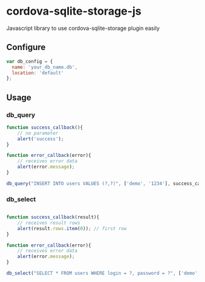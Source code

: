 # cordova-sqlite-storage-js

Javascript library to use cordova-sqlite-storage plugin easily

## Configure

```javascript
var db_config = {
  name: 'your_db_name.db',
  location: 'default'
};
```

## Usage

### db_query
```javascript
function success_callback(){
    // no parameter
    alert('success');
}

function error_callback(error){
    // receives error data
    alert(error.message);
}

db_query("INSERT INTO users VALUES (?,?)", ['demo', '1234'], success_callback, error_callback);
```

### db_select
```javascript

function success_callback(result){
    // receives result rows
    alert(result.rows.item(0)); // first row
}

function error_callback(error){
    // receives error data
    alert(error.message);
}

db_select("SELECT * FROM users WHERE login = ?, password = ?", ['demo', '1234'], success_callback, error_callback);

```
